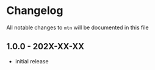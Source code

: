 # Changelog

All notable changes to `mtn` will be documented in this file

## 1.0.0 - 202X-XX-XX

- initial release
